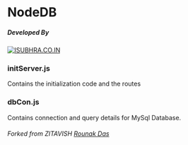 # NodeDB

##### Developed By

[![ISUBHRA.CO.IN](https://i.imgur.com/7boEUeJ.png)](https://isubhra.co.in)

### initServer.js
Contains the initialization code and the routes

### dbCon.js
Contains connection and query details for MySql Database.

###### Forked from ZITAVISH [Rounak Das](https://github.com/ZITAVISH/)